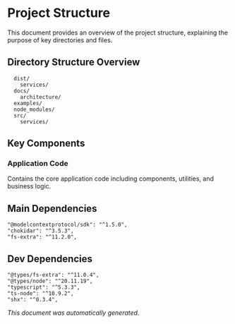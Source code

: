 # Project Structure

This document provides an overview of the project structure, explaining the purpose of key directories and files.

## Directory Structure Overview
```
  dist/
    services/
  docs/
    architecture/
  examples/
  node_modules/
  src/
    services/
```

## Key Components

### Application Code
Contains the core application code including components, utilities, and business logic.

## Main Dependencies

```
"@modelcontextprotocol/sdk": "^1.5.0",
"chokidar": "^3.5.3",
"fs-extra": "^11.2.0",
```

## Dev Dependencies

```
"@types/fs-extra": "^11.0.4",
"@types/node": "^20.11.19",
"typescript": "^5.3.3",
"ts-node": "^10.9.2",
"shx": "^0.3.4",
```


*This document was automatically generated.*